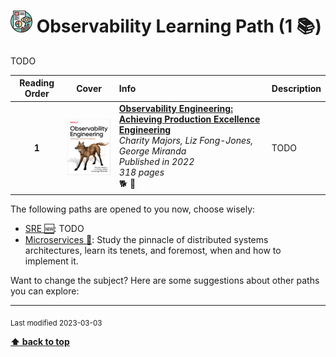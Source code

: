 [//]: # (Auto generated file from templates)

# <img height="35" src="/assets/learning-paths/icons/observability.png" alt="observability" title="Observability"/> Observability Learning Path (1 :books:)

TODO

| Reading Order | Cover | Info | Description |
| :---: | :---: | :--- | :--- |
| **1** | ![img](/assets/books/covers/observability-engineering.jpeg) | [**Observability Engineering: Achieving Production Excellence Engineering**](https://www.goodreads.com/book/show/54617137-system-design-interview) <br> *Charity Majors, Liz Fong-Jones, George Miranda* <br> *Published in 2022* <br> *318 pages* <br> :dog2: :orange_book: | TODO |

The following paths are opened to you now, choose wisely:

- [SRE :new:](/content/learning-paths/sre.md): TODO
- [Microservices :construction:](/content/learning-paths/microservices.md): Study the pinnacle of distributed systems architectures, learn its tenets, and foremost, when and how to implement it.


Want to change the subject? Here are some suggestions about other paths you can explore:




---
<sub>Last modified 2023-03-03</sub>

[**⬆ back to top**](#observability-learning-path)

